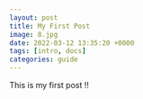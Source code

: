 ```yaml
---
layout: post
title: My First Post
image: 8.jpg
date: 2022-03-12 13:35:20 +0000
tags: [intro, docs]
categories: guide
---
```

This is my first post !!